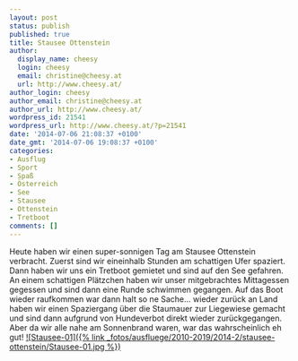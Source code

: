 ```yaml
---
layout: post
status: publish
published: true
title: Stausee Ottenstein
author:
  display_name: cheesy
  login: cheesy
  email: christine@cheesy.at
  url: http://www.cheesy.at/
author_login: cheesy
author_email: christine@cheesy.at
author_url: http://www.cheesy.at/
wordpress_id: 21541
wordpress_url: http://www.cheesy.at/?p=21541
date: '2014-07-06 21:08:37 +0100'
date_gmt: '2014-07-06 19:08:37 +0100'
categories:
- Ausflug
- Sport
- Spaß
- Österreich
- See
- Stausee
- Ottenstein
- Tretboot
comments: []
---
```

Heute haben wir einen super-sonnigen Tag am Stausee Ottenstein verbracht. Zuerst sind wir eineinhalb Stunden am schattigen Ufer spaziert. Dann haben wir uns ein Tretboot gemietet und sind auf den See gefahren. An einem schattigen Plätzchen haben wir unser mitgebrachtes Mittagessen gegessen und sind dann eine Runde schwimmen gegangen. Auf das Boot wieder raufkommen war dann halt so ne Sache... wieder zurück an Land haben wir einen Spaziergang über die Staumauer zur Liegewiese gemacht und sind dann aufgrund von Hundeverbot direkt wieder zurückgegangen. Aber da wir alle nahe am Sonnenbrand waren, war das wahrscheinlich eh gut!
[![Stausee-01]({% link _fotos/ausfluege/2010-2019/2014-2/stausee-ottenstein/Stausee-01.jpg %})](http://www.cheesy.at/fotos/ausfluege/stausee-ottenstein/ "Stausee Ottenstein")
